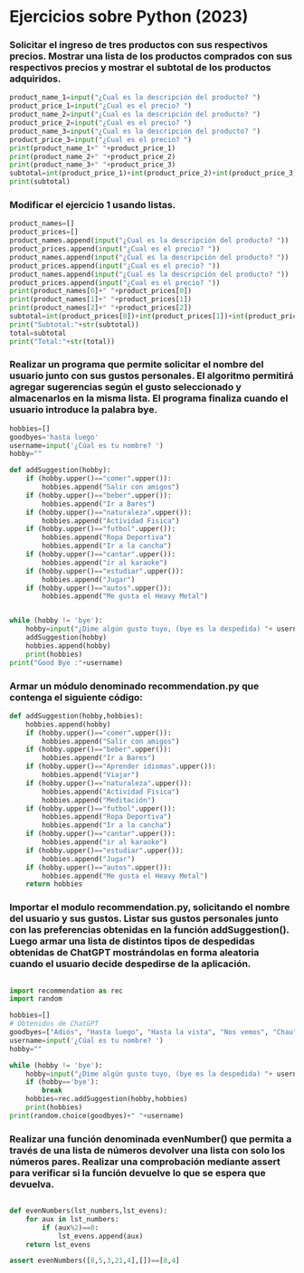 # Ejercicios sobre Python (2023)

### Solicitar el ingreso de tres productos con sus respectivos precios. Mostrar una lista de los productos comprados con sus respectivos precios y mostrar el subtotal de los productos adquiridos.

```python 
product_name_1=input("¿Cual es la descripción del producto? ")
product_price_1=input("¿Cual es el precio? ")
product_name_2=input("¿Cual es la descripción del producto? ")
product_price_2=input("¿Cual es el precio? ")
product_name_3=input("¿Cual es la descripción del producto? ")
product_price_3=input("¿Cual es el precio? ")
print(product_name_1+" "+product_price_1)
print(product_name_2+" "+product_price_2)
print(product_name_3+" "+product_price_3)
subtotal=int(product_price_1)+int(product_price_2)+int(product_price_3)
print(subtotal)
```

### Modificar el ejercicio 1 usando listas.

```python
product_names=[]
product_prices=[]
product_names.append(input("¿Cual es la descripción del producto? "))
product_prices.append(input("¿Cual es el precio? "))
product_names.append(input("¿Cual es la descripción del producto? "))
product_prices.append(input("¿Cual es el precio? "))
product_names.append(input("¿Cual es la descripción del producto? "))
product_prices.append(input("¿Cual es el precio? "))
print(product_names[0]+" "+product_prices[0])
print(product_names[1]+" "+product_prices[1])
print(product_names[2]+" "+product_prices[2])
subtotal=int(product_prices[0])+int(product_prices[1])+int(product_prices[2])
print("Subtotal:"+str(subtotal))
total=subtotal
print("Total:"+str(total))
```

### Realizar un programa que permite solicitar el nombre del usuario junto con sus gustos personales. El algoritmo permitirá agregar sugerencias según el gusto seleccionado y almacenarlos en la misma lista. El programa finaliza cuando el usuario introduce la palabra bye.

```python
hobbies=[]
goodbyes='hasta luego'
username=input('¿Cúal es tu nombre? ')
hobby=""

def addSuggestion(hobby):
    if (hobby.upper()=="comer".upper()):
        hobbies.append("Salir con amigos")
    if (hobby.upper()=="beber".upper()):
        hobbies.append("Ir a Bares")
    if (hobby.upper()=="naturaleza".upper()):
        hobbies.append("Actividad Fisica")
    if (hobby.upper()=="futbol".upper()):
        hobbies.append("Ropa Deportiva")
        hobbies.append("Ir a la cancha")
    if (hobby.upper()=="cantar".upper()):
        hobbies.append("ir al karaoke")
    if (hobby.upper()=="estudiar".upper()):
        hobbies.append("Jugar")
    if (hobby.upper()=="autos".upper()):
        hobbies.append("Me gusta el Heavy Metal")


while (hobby != 'bye'): 
    hobby=input("¿Dime algún gusto tuyo, (bye es la despedida) "+ username + "? ") 
    addSuggestion(hobby)
    hobbies.append(hobby)
    print(hobbies)
print("Good Bye :"+username)

```
### Armar un módulo denominado recommendation.py que contenga el siguiente código:

```python
def addSuggestion(hobby,hobbies):
    hobbies.append(hobby)
    if (hobby.upper()=="comer".upper()):
        hobbies.append("Salir con amigos")
    if (hobby.upper()=="beber".upper()):
        hobbies.append("Ir a Bares")
    if (hobby.upper()=="Aprender idiomas".upper()):
        hobbies.append("Viajar")
    if (hobby.upper()=="naturaleza".upper()):
        hobbies.append("Actividad Fisica")
        hobbies.append("Meditación")
    if (hobby.upper()=="futbol".upper()):
        hobbies.append("Ropa Deportiva")
        hobbies.append("Ir a la cancha")
    if (hobby.upper()=="cantar".upper()):
        hobbies.append("ir al karaoke")
    if (hobby.upper()=="estudiar".upper()):
        hobbies.append("Jugar")
    if (hobby.upper()=="autos".upper()):
        hobbies.append("Me gusta el Heavy Metal")
    return hobbies

```
### Importar el modulo recommendation.py, solicitando el nombre del usuario y sus gustos. Listar sus gustos personales junto con las preferencias obtenidas en la función addSuggestion(). Luego armar una lista de distintos tipos de despedidas obtenidas de ChatGPT mostrándolas en forma aleatoria cuando el usuario decide despedirse de la aplicación.

```python

import recommendation as rec
import random 

hobbies=[]
# Obtenidos de ChatGPT
goodbyes=["Adiós", "Hasta luego", "Hasta la vista", "Nos vemos", "Chau", "Hasta pronto", "Hasta mañana", "Que tengas un buen día", "Cuidate"]
username=input('¿Cúal es tu nombre? ')
hobby=""

while (hobby != 'bye'): 
    hobby=input("¿Dime algún gusto tuyo, (bye es la despedida) "+ username + "? ") 
    if (hobby=='bye'):
        break
    hobbies=rec.addSuggestion(hobby,hobbies)
    print(hobbies)
print(random.choice(goodbyes)+" "+username)

```

### Realizar una función denominada evenNumber() que permita a través de una lista de números devolver una lista con solo los números pares. Realizar una comprobación mediante assert para verificar si la función devuelve lo que se espera que devuelva.

```python

def evenNumbers(lst_numbers,lst_evens):
    for aux in lst_numbers:
        if (aux%2)==0:
            lst_evens.append(aux)
    return lst_evens

assert evenNumbers([8,5,3,21,4],[])==[8,4]

```

